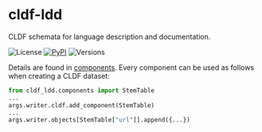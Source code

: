 # cldf-ldd

CLDF schemata for language description and documentation.

![License](https://img.shields.io/github/license/fmatter/cldf-ldd)
[![PyPI](https://img.shields.io/pypi/v/cldf-ldd.svg)](https://pypi.org/project/cldf-ldd)
![Versions](https://img.shields.io/pypi/pyversions/cldf-ldd)

Details are found in [components](src/cldf_ldd/components).
Every component can be used as follows when creating a CLDF dataset:

```python
from cldf_ldd.components import StemTable
...
args.writer.cldf.add_component(StemTable)
...
args.writer.objects[StemTable["url"]].append({...})
```